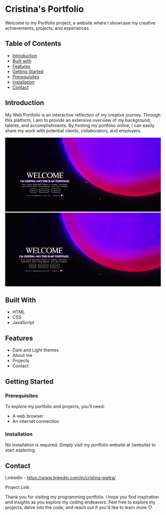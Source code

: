 # Cristina's Portfolio

Welcome to my Portfolio project, a website where I showcase my creative achievements, projects, and experiences. 

## Table of Contents
- [Introduction](#introduction)
- [Built with](#built-with)
- [Features](#features)
- [Getting Started](#getting-started)
 - [Prerequisites](#prerequisites)
 - [Installation](#installation)
- [Contact](#contact)

## Introduction

My Web Portfolio is an interactive reflection of my creative journey. Through this platform, I aim to provide an extensive overview of my background, talents, and accomplishments. By hosting my portfolio online, I can easily share my work with potential clients, collaborators, and employers.


![Dark_theme](https://raw.githubusercontent.com/cschiappa/portfolio_website/main/assets/images/dark_theme_gif.gif)
![Light_theme](https://raw.githubusercontent.com/cschiappa/portfolio_website/main/assets/images/light_theme_gif.gif)



## Built With
- HTML
- CSS
- JavaScript

## Features

- Dark and Light themes
- About me 
- Projects 
- Contact

## Getting Started

### Prerequisites

To explore my portfolio and projects, you'll need:

- A web browser
- An internet connection
  
### Installation

No installation is required. Simply visit my portfolio website at (website) to start exploring.

## Contact

LinkedIn - https://www.linkedin.com/in/cristina-pietra/ 

Project Link: 

Thank you for visiting my programming portfolio. I hope you find inspiration and insights as you explore my coding endeavors.
Feel free to explore my projects, delve into the code, and reach out if you'd like to learn more ♡	
